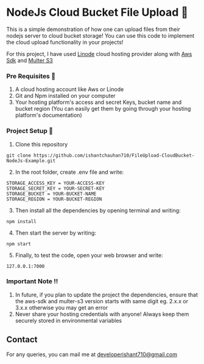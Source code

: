 # NodeJs Cloud Bucket File Upload :open_file_folder:

This is a simple demonstration of how one can upload files from their nodejs server to cloud bucket storage! You can use this code to implement the cloud upload functionality in your projects!

For this project, I have used [Linode](https://www.linode.com/) cloud hosting provider along with [Aws Sdk](https://www.npmjs.com/package/aws-sdk) and [Multer S3](https://www.npmjs.com/package/multer-s3)

### Pre Requisites :dart:
1. A cloud hosting account like Aws or Linode
2. Git and Npm installed on your computer
3. Your hosting platform's access and secret Keys, bucket name and bucket region (You can easily get them by going through your hosting platform's documentation)

### Project Setup :pencil:
1. Clone this repository

```
git clone https://github.com/ishantchauhan710/FileUpload-CloudBucket-NodeJs-Example.git
```

2. In the root folder, create .env file and write:
```
STORAGE_ACCESS_KEY = YOUR-ACCESS-KEY
STORAGE_SECRET_KEY = YOUR-SECRET-KEY
STORAGE_BUCKET = YOUR-BUCKET-NAME
STORAGE_REGION = YOUR-BUCKET-REGION
```

3. Then install all the dependencies by opening terminal and writing:
```
npm install
```

4. Then start the server by writing:
```
npm start
```

5. Finally, to test the code, open your web browser and write:
```
127.0.0.1:7000
```

### Important Note :bangbang:
1. In future, if you plan to update the project the dependencies, ensure that the aws-sdk and multer-s3 version starts with same digit eg. 2.x.x or 3.x.x otherwise you may get an error
2. Never share your hosting credentials with anyone! Always keep them securely stored in environmental variables

## Contact
For any queries, you can mail me at developerishant710@gmail.com
